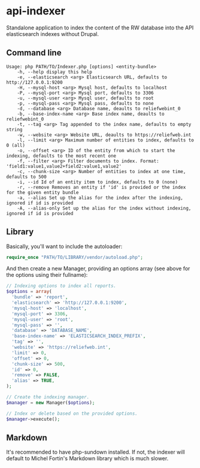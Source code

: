api-indexer
===========

Standalone application to index the content of the RW database into the API elasticsearch indexes without Drupal.

Command line
------------

```
Usage: php PATH/TO/Indexer.php [options] <entity-bundle>
    -h, --help display this help
    -e, --elasticsearch <arg> Elasticsearch URL, defaults to http://127.0.0.1:9200
    -H, --mysql-host <arg> Mysql host, defaults to localhost
    -P, --mysql-port <arg> Mysql port, defaults to 3306
    -u, --mysql-user <arg> Mysql user, defaults to root
    -p, --mysql-pass <arg> Mysql pass, defaults to none
    -d, --database <arg> Database name, deaults to reliefwebint_0
    -b, --base-index-name <arg> Base index name, deaults to reliefwebint_0
    -t, --tag <arg> Tag appended to the index name, defaults to empty string
    -w, --website <arg> Website URL, deaults to https://reliefweb.int
    -l, --limit <arg> Maximum number of entities to index, defaults to 0 (all)
    -o, --offset <arg> ID of the entity from which to start the indexing, defaults to the most recent one
    -f, --filter <arg> Filter documents to index. Format: 'field1:value1,value2+field2:value1,value2'
    -c, --chunk-size <arg> Number of entities to index at one time, defaults to 500
    -i, --id Id of an entity item to index, defaults to 0 (none)
    -r, --remove Removes an entity if 'id' is provided or the index for the given entity bundle
    -a, --alias Set up the alias for the index after the indexing, ignored if id is provided
    -A, --alias-only Set up the alias for the index without indexing, ignored if id is provided
```

Library
-------

Basically, you'll want to include the autoloader:

```php
require_once "PATH/TO/LIBRARY/vendor/autoload.php";
```

And then create a new Manager, providing an options array (see above for the options using their fullname):

```php
// Indexing options to index all reports.
$options = array(
  'bundle' => 'report',
  'elasticsearch' => 'http://127.0.0.1:9200',
  'mysql-host' => 'localhost',
  'mysql-port' => 3306,
  'mysql-user' => 'root',
  'mysql-pass' => '',
  'database' => 'DATABASE_NAME',
  'base-index-name' => 'ELASTICSEARCH_INDEX_PREFIX',
  'tag' => '',
  'website' => 'https://reliefweb.int',
  'limit' => 0,
  'offset' => 0,
  'chunk-size' => 500,
  'id' => 0,
  'remove' => FALSE,
  'alias' => TRUE,
);

// Create the indexing manager.
$manager = new Manager($options);

// Index or delete based on the provided options.
$manager->execute();
```

Markdown
--------

It's recommended to have php-sundown installed. If not, the indexer will default to Michel Fortin's Markdown library which is much slower.
